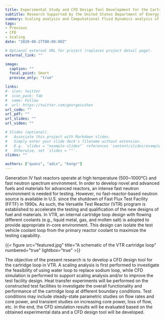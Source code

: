 ```yaml
---
title: Experimental Study and CFD Design Tool Development for the Cartridge Loop in the Versatile Test Reactor (VTR)
subtitle: Research Supported by the United States Department of Energy
summary: Scaling analysis and Computational Fluid Dynamics analysis of the Versatile Test Reactor
tags:
- Previous
- CFD
- Scaling
date: "2020-08-27T00:00:00Z"

# Optional external URL for project (replaces project detail page).
external_link: ""

image:
  caption: ""
  focal_point: Smart
  preview_only: "true"

links:
#- icon: twitter
#  icon_pack: fab
#  name: Follow
#  url: https://twitter.com/georgecushen
url_code: ""
url_pdf: ""
url_slides: ""
url_video: ""

# Slides (optional).
#   Associate this project with Markdown slides.
#   Simply enter your slide deck's filename without extension.
#   E.g. `slides = "example-slides"` references `content/slides/example-slides.md`.
#   Otherwise, set `slides = ""`.
slides: ""

authors: ["quanz", "adix", "kongr"]
---
```


Generation IV fast reactors operate at high temperature (500~1000°C) and fast neutron spectrum environment. In order to develop novel and advanced fuels and materials for advanced reactors, an intense fast neutron environment is needed for testing. However, no fast-reactor-based neutron source is available in U.S. since the shutdown of Fast Flux Test Facility (FFTF) in 1990s. As such, the Versatile Test Reactor (VTR) program is established to accelerate the testing and qualification of the new designs of fuel and materials. In VTR, an internal cartridge loop design with flowing different coolants (e.g., liquid metal, gas, and molten salt) is adopted to provide appropriate in-core environment. This design can isolate the test vehicle coolant loop from the primary reactor coolant to maximize the testing capability. 

{{< figure src="featured.jpg" title="A schematic of the VTR cartridge loop" numbered="true" lightbox="true" >}}

The objective of the present research is to develop a CFD design tool for the cartridge loop in VTR. A scaling analysis is first performed to investigate the feasibility of using water loop to replace sodium loop, while CFD simulation is performed to support scaling analysis and/or to improve the test facility design. Heat transfer experiments will be performed on the constructed test facilities to investigate the overall functionality and performance of the cartridge loop at different boundary conditions. Test conditions may include steady-state parametric studies on flow rates and core power, and transient studies on increasing core power, loss of flow, etc. In the end, the CFD simulation results will be evaluated based on the obtained experimental data and a CFD design tool will be developed. 
